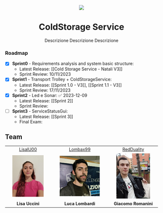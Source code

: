 </div>

<div align="center">
  <img align="center" width="25%" src="commons/resources/imgs/walle.jpg"/>
  
  <h1>ColdStorage Service</h1>
  
Descrizione Descrizione Descrizione
  
</div>

### Roadmap
- [x] **Sprint0** - Requirements analysis and system basic structure: 
  - Latest Release: [[Cold Storage Service - Natali V3]]
  - Sprint Review: 10/11/2023
- [x] **Sprint1** - Transport Trolley + ColdStorageService: 
  - Latest Release: [[Sprint 1.0 - V3]], [[Sprint 1.1 - V3]]
  - Sprint Review: 17/11/2023
- [x] **Sprint2** - Led e Sonar: ✅ 2023-12-09
  - Latest Release: [[Sprint 2]]
  - Sprint Review:
- [ ] **Sprint3** - ServiceStatusGui: 
  - Latest Release: [[Sprint 3]]
  - Final Exam: 

## Team
<table>
  <!--<tr align="center"><td colspan="3"><b>Team BCR</b></td></tr>-->
  <tr align="center">
    <td><a href="https://github.com/LisaIU00">LisalU00</a></td>
    <td><a href="https://github.com/Lombax99">Lombax99</a></td>
    <td><a href="https://github.com/RedDuality">RedDuality</a></td>
  </tr>
    <tr align="center">
    <td><img width="75%" src=".\LisaUccini.png"></td>
    <td><img width="75%" src=".\LucaLombardi.jpg"></td>
    <td><img width="75%" src=".\GiacomoRomanini.jpg"></td>
  </tr>
  <tr align="center">
    <td><b>Lisa Uccini</b></td>
    <td><b>Luca Lombardi</b></td>
    <td><b>Giacomo Romanini</b></td>
  </tr>
</table>
